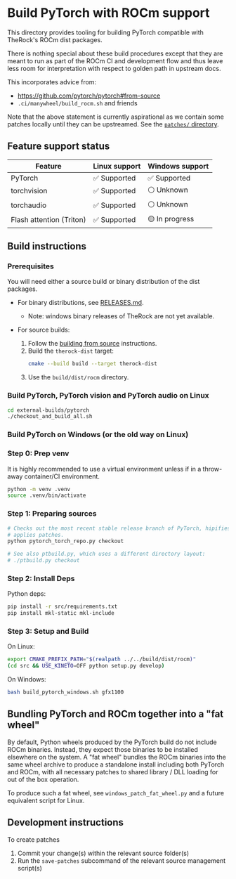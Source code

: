# Build PyTorch with ROCm support

This directory provides tooling for building PyTorch compatible with TheRock's
ROCm dist packages.

There is nothing special about these build procedures except that they are meant
to run as part of the ROCm CI and development flow and thus leave less room for
interpretation with respect to golden path in upstream docs.

This incorporates advice from:

- https://github.com/pytorch/pytorch#from-source
- `.ci/manywheel/build_rocm.sh` and friends

Note that the above statement is currently aspirational as we contain some
patches locally until they can be upstreamed. See the
[`patches/` directory](./patches/).

## Feature support status

| Feature                  | Linux support | Windows support |
| ------------------------ | ------------- | --------------- |
| PyTorch                  | ✅ Supported  | ✅ Supported    |
| torchvision              | ✅ Supported  | ⚪ Unknown      |
| torchaudio               | ✅ Supported  | ⚪ Unknown      |
| Flash attention (Triton) | ✅ Supported  | 🟡 In progress  |

## Build instructions

### Prerequisites

You will need either a source build or binary distribution of the dist packages.

- For binary distributions, see [RELEASES.md](../../RELEASES.md).

  - Note: windows binary releases of TheRock are not yet available.

- For source builds:

  1. Follow the [building from source](../../README.md#building-from-source)
     instructions.
  1. Build the `therock-dist` target:
     ```bash
     cmake --build build --target therock-dist
     ```
  1. Use the `build/dist/rocm` directory.

### Build PyTorch, PyTorch vision and PyTorch audio on Linux

```bash
cd external-builds/pytorch
./checkout_and_build_all.sh
```

### Build PyTorch on Windows (or the old way on Linux)

### Step 0: Prep venv

It is highly recommended to use a virtual environment unless if in a throw-away
container/CI environment.

```bash
python -m venv .venv
source .venv/bin/activate
```

### Step 1: Preparing sources

```bash
# Checks out the most recent stable release branch of PyTorch, hipifies and
# applies patches.
python pytorch_torch_repo.py checkout

# See also ptbuild.py, which uses a different directory layout:
# ./ptbuild.py checkout
```

### Step 2: Install Deps

Python deps:

```bash
pip install -r src/requirements.txt
pip install mkl-static mkl-include
```

### Step 3: Setup and Build

On Linux:

```bash
export CMAKE_PREFIX_PATH="$(realpath ../../build/dist/rocm)"
(cd src && USE_KINETO=OFF python setup.py develop)
```

On Windows:

```bash
bash build_pytorch_windows.sh gfx1100
```

## Bundling PyTorch and ROCm together into a "fat wheel"

By default, Python wheels produced by the PyTorch build do not include ROCm
binaries. Instead, they expect those binaries to be installed elsewhere on the
system. A "fat wheel" bundles the ROCm binaries into the same wheel archive to
produce a standalone install including both PyTorch and ROCm, with all necessary
patches to shared library / DLL loading for out of the box operation.

To produce such a fat wheel, see `windows_patch_fat_wheel.py` and a future
equivalent script for Linux.

## Development instructions

To create patches

1. Commit your change(s) within the relevant source folder(s)
1. Run the `save-patches` subcommand of the relevant source management script(s)
